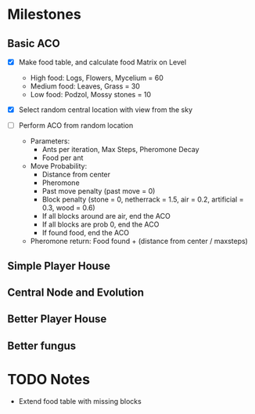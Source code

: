 # Milestones
## Basic ACO
- [X] Make food table, and calculate food Matrix on Level
  - High food: Logs, Flowers, Mycelium = 60
  - Medium food: Leaves, Grass = 30
  - Low food: Podzol, Mossy stones = 10

- [X] Select random central location with view from the sky

- [ ] Perform ACO from random location
  - Parameters:
    - Ants per iteration, Max Steps, Pheromone Decay
    - Food per ant
  - Move Probability:
    - Distance from center
    - Pheromone
    - Past move penalty (past move = 0)
    - Block penalty (stone = 0, netherrack = 1.5, air = 0.2, artificial = 0.3, wood = 0.6)
    - If all blocks around are air, end the ACO
    - If all blocks are prob 0, end the ACO
    - If found food, end the ACO
  - Pheromone return: Food found + (distance from center / maxsteps)

## Simple Player House

## Central Node and Evolution

## Better Player House

## Better fungus

# TODO Notes
- Extend food table with missing blocks

